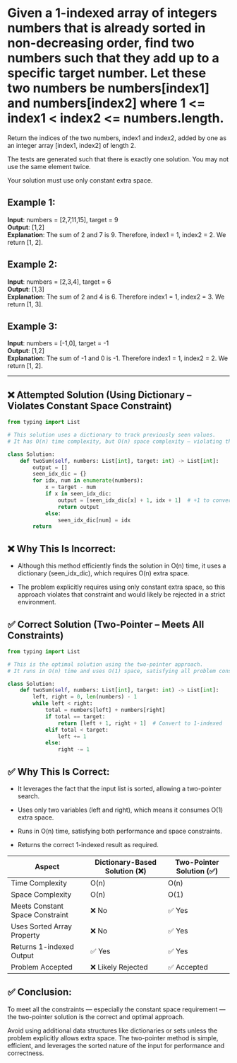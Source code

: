 # Given a 1-indexed array of integers numbers that is already sorted in non-decreasing order, find two numbers such that they add up to a specific target number. Let these two numbers be numbers[index1] and numbers[index2] where 1 <= index1 < index2 <= numbers.length.

Return the indices of the two numbers, index1 and index2, added by one as an integer array [index1, index2] of length 2.

The tests are generated such that there is exactly one solution. You may not use the same element twice.

Your solution must use only constant extra space.

## Example 1:

**Input**: numbers = [2,7,11,15], target = 9  
**Output**: [1,2]  
**Explanation**: The sum of 2 and 7 is 9. Therefore, index1 = 1, index2 = 2. We return [1, 2].

## Example 2:

**Input**: numbers = [2,3,4], target = 6  
**Output**: [1,3]  
**Explanation**: The sum of 2 and 4 is 6. Therefore index1 = 1, index2 = 3. We return [1, 3].

## Example 3:

**Input**: numbers = [-1,0], target = -1  
**Output**: [1,2]  
**Explanation**: The sum of -1 and 0 is -1. Therefore index1 = 1, index2 = 2. We return [1, 2].

---

## ❌ Attempted Solution (Using Dictionary – Violates Constant Space Constraint)

```python
from typing import List

# This solution uses a dictionary to track previously seen values.
# It has O(n) time complexity, but O(n) space complexity — violating the "constant extra space" constraint.

class Solution:
    def twoSum(self, numbers: List[int], target: int) -> List[int]:
        output = []
        seen_idx_dic = {}
        for idx, num in enumerate(numbers):
            x = target - num 
            if x in seen_idx_dic:
                output = [seen_idx_dic[x] + 1, idx + 1]  # +1 to convert to 1-indexed
                return output
            else:
                seen_idx_dic[num] = idx 
        return
```
## ❌ Why This Is Incorrect:
- Although this method efficiently finds the solution in O(n) time, it uses a dictionary (seen_idx_dic), which requires O(n) extra space.

- The problem explicitly requires using only constant extra space, so this approach violates that constraint and would likely be rejected in a strict environment.

## ✅ Correct Solution (Two-Pointer – Meets All Constraints)
```python
from typing import List

# This is the optimal solution using the two-pointer approach.
# It runs in O(n) time and uses O(1) space, satisfying all problem constraints.

class Solution:
    def twoSum(self, numbers: List[int], target: int) -> List[int]:
        left, right = 0, len(numbers) - 1
        while left < right:
            total = numbers[left] + numbers[right]
            if total == target:
                return [left + 1, right + 1]  # Convert to 1-indexed
            elif total < target:
                left += 1
            else:
                right -= 1
```
## ✅ Why This Is Correct:
- It leverages the fact that the input list is sorted, allowing a two-pointer search.

- Uses only two variables (left and right), which means it consumes O(1) extra space.

- Runs in O(n) time, satisfying both performance and space constraints.

- Returns the correct 1-indexed result as required.

| Aspect                          | Dictionary-Based Solution (❌) | Two-Pointer Solution (✅) |
| ------------------------------- | ----------------------------- | ------------------------ |
| Time Complexity                 | O(n)                          | O(n)                     |
| Space Complexity                | O(n)                          | O(1)                     |
| Meets Constant Space Constraint | ❌ No                          | ✅ Yes                    |
| Uses Sorted Array Property      | ❌ No                          | ✅ Yes                    |
| Returns 1-indexed Output        | ✅ Yes                         | ✅ Yes                    |
| Problem Accepted                | ❌ Likely Rejected             | ✅ Accepted               |
## ✅ Conclusion:
To meet all the constraints — especially the constant space requirement — the two-pointer solution is the correct and optimal approach.

Avoid using additional data structures like dictionaries or sets unless the problem explicitly allows extra space. The two-pointer method is simple, efficient, and leverages the sorted nature of the input for performance and correctness.
